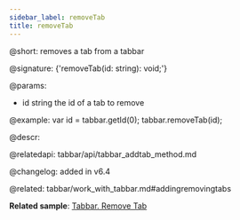 ```yaml
---
sidebar_label: removeTab
title: removeTab
---          
```


@short: removes a tab from a tabbar

@signature: {'removeTab(id: string): void;'}

@params:
- id 		string 			the id of a tab to remove

@example:
var id = tabbar.getId(0);
tabbar.removeTab(id);



@descr:

@relatedapi: tabbar/api/tabbar_addtab_method.md

@changelog: added in v6.4

@related: tabbar/work_with_tabbar.md#addingremovingtabs

**Related sample**: [Tabbar. Remove Tab](https://snippet.dhtmlx.com/z5vjj83y)